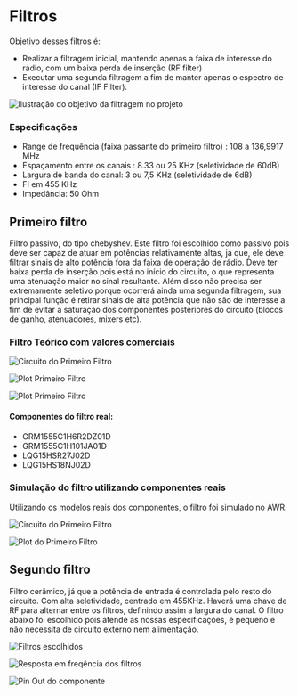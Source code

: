 # Filtros
Objetivo desses filtros é:
- Realizar a filtragem inicial, mantendo apenas a faixa de interesse do rádio, com um baixa perda de inserção (RF filter)
- Executar uma segunda filtragem a fim de manter apenas o espectro de interesse do canal (IF Filter).

![Ilustração do objetivo da filtragem no projeto](objetivo.PNG)


### Especificações 

- Range de frequência (faixa passante do primeiro filtro) : 108 a 136,9917 MHz
- Espaçamento entre os canais : 8.33 ou 25 KHz (seletividade de 60dB)
- Largura de banda do canal: 3 ou 7,5 KHz (seletividade de 6dB)
- FI em 455 KHz
- Impedância: 50 Ohm

## Primeiro filtro

Filtro passivo, do tipo chebyshev. Este filtro foi escolhido como passivo pois deve ser capaz de atuar em potências relativamente altas, já que, ele deve filtrar sinais de alto potência fora da faixa de operação de rádio. Deve ter baixa perda de inserção pois está no início do circuito, o que representa uma atenuação maior no sinal resultante. Além disso não precisa ser extremamente seletivo porque ocorrerá ainda uma segunda filtragem, sua principal função é retirar sinais de alta potência que não são de interesse a fim de evitar a saturação dos componentes posteriores do circuito (blocos de ganho, atenuadores, mixers etc).

### Filtro Teórico com valores comerciais

![Circuito do Primeiro Filtro](wideBandFilter_circuit.PNG)

![Plot Primeiro Filtro](wideBandFilter_plot.png)

![Plot Primeiro Filtro](wideBandFilter_plot2.png)

#### Componentes do filtro real:

- GRM1555C1H6R2DZ01D
- GRM1555C1H101JA01D
- LQG15HSR27J02D
- LQG15HS18NJ02D

### Simulação do filtro utilizando componentes reais

Utilizando os modelos reais dos componentes, o filtro foi simulado no AWR.

![Circuito do Primeiro Filtro](filtroEntradaSch.PNG)

![Plot do Primeiro Filtro](filtroEntradaGraph.PNG)


## Segundo filtro

Filtro cerâmico, já que a potência de entrada é controlada pelo resto do circuito. Com alta seletividade, centrado em 455KHz. Haverá uma chave de RF para alternar entre os filtros, definindo assim a largura do canal. O filtro abaixo foi escolhido pois atende as nossas especificações, é pequeno e não necessita de circuito externo nem alimentação.

![Filtros escolhidos](filterdatasheet.PNG)

![Resposta em freqência dos filtros](filter.PNG)

![Pin Out do componente](pinout.PNG)
